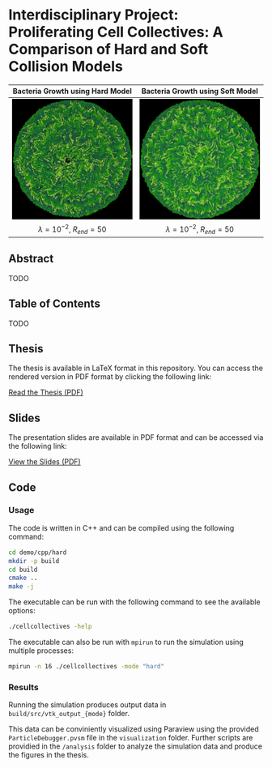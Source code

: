# Interdisciplinary Project: Proliferating Cell Collectives: A Comparison of Hard and Soft Collision Models

Bacteria Growth using Hard Model             |  Bacteria Growth using Soft Model
:-------------------------:|:-------------------------:
![Hard Model](latex/figures/growth_comparison_lambda_1e-2/hard_1e-2.1100.jpeg) | ![Soft Model](latex/figures/growth_comparison_lambda_1e-2/soft_1e-2.1100.jpeg)
$\lambda = 10^{-2}$, $R_{end} = 50$ | $\lambda = 10^{-2}$, $R_{end} = 50$

## Abstract

TODO

## Table of Contents

TODO

## Thesis

The thesis is available in LaTeX format in this repository. You can access the rendered version in PDF format by clicking the following link:

[Read the Thesis (PDF)](latex/cell-collectives.pdf)

## Slides

The presentation slides are available in PDF format and can be accessed via the following link:

[View the Slides (PDF)](presentation/slides.pdf)

## Code

### Usage

The code is written in C++ and can be compiled using the following command:

```bash
cd demo/cpp/hard
mkdir -p build
cd build
cmake ..
make -j
```

The executable can be run with the following command to see the available options:

```bash
./cellcollectives -help
```

The executable can also be run with `mpirun` to run the simulation using multiple processes:

```bash
mpirun -n 16 ./cellcollectives -mode "hard"
```

### Results

Running the simulation produces output data in `build/src/vtk_output_{mode}` folder.

This data can be conviniently visualized using Paraview using the provided `ParticleDebugger.pvsm` file in the `visualization` folder.
Further scripts are providied in the `/analysis` folder to analyze the simulation data and produce the figures in the thesis.
